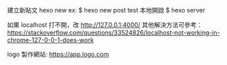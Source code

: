 建立新貼文 hexo new <type> <name> ex: $ hexo new post test
本地開啟 $ hexo server

如果 localhost 打不開，改 http://127.0.0.1:4000/
其他解決方法可參考：https://stackoverflow.com/questions/33524826/localhost-not-working-in-chrome-127-0-0-1-does-work

logo 製作網站: https://app.logo.com
